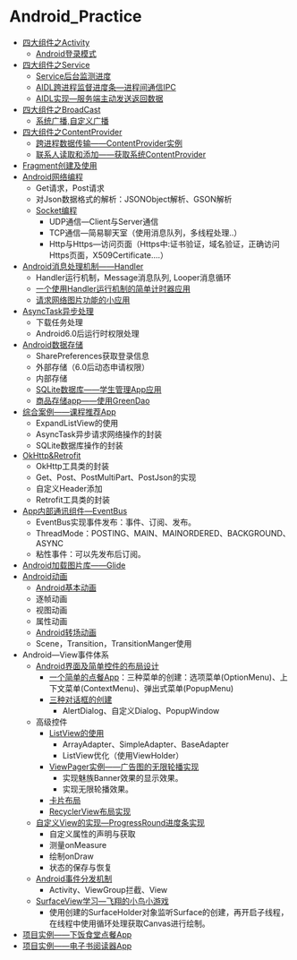 # Android_Practice

* [四大组件之Activity](ActivityLife/)
  * [Android登录模式](LaunchMode/)
* [四大组件之Service](ServiceSolution/)
  * [Service后台监测进度](ServiceApp/)
  * [AIDL跨进程监督进度条—进程间通信IPC](AIDLApp/)
  * [AIDL实现—服务端主动发送返回数据](SimpleAIDL/)
* [四大组件之BroadCast](BroadcastTest/)
  * [系统广播,自定义广播](BroadDemo/)
* [四大组件之ContentProvider](myContentProvider/)
  * [跨进程数据传输——ContentProvider实例](ContentProvider/)
  * [联系人读取和添加——获取系统ContentProvider](GetPhoneApp/)
* [Fragment创建及使用](FragmentTest/)
* [Android网络编程](NetworkApp/)
  * Get请求，Post请求
  * 对Json数据格式的解析：JSONObject解析、GSON解析
  * [Socket编程](UdpApp/)
    * UDP通信—Client与Server通信
    * TCP通信—简易聊天室（使用消息队列，多线程处理..）
    * Http与Https—访问页面（Https中:证书验证，域名验证，正确访问Https页面，X509Certificate....）
* [Android消息处理机制——Handler](HandlerApp/)
  * Handler运行机制，Message消息队列,  Looper消息循环
  * [一个使用Handler运行机制的简单计时器应用](TimeApp/)
  * [请求网络图片功能的小应用](ImageApp/)
* [AsyncTask异步处理](HandlerApp/)
  * 下载任务处理
  * Android6.0后运行时权限处理
* [Android数据存储](DataStoreApp/)
  * SharePreferences获取登录信息
  * 外部存储（6.0后动态申请权限）
  * 内部存储
  * [SQLite数据库——学生管理App应用](StudentAppp/)
  * [商品存储app——使用GreenDao](StoreApp/)
* [综合案例——课程推荐App](CourseApp/) 
  * ExpandListView的使用
  * AsyncTask异步请求网络操作的封装
  * SQLite数据库操作的封装
* [OkHttp&Retrofit](OkhttpApp/) 
  * OkHttp工具类的封装
  * Get、Post、PostMultiPart、PostJson的实现
  * 自定义Header添加
  * Retrofit工具类的封装
* [App内部通讯组件—EventBus](EventBusApp/) 
  * EventBus实现事件发布：事件、订阅、发布。
  * ThreadMode：POSTING、MAIN、MAINORDERED、BACKGROUND、ASYNC
  * 粘性事件：可以先发布后订阅。
* [Android加载图片库——Glide](LoadImageApp/) 
* [Android动画](Animation/) 
  *  [Android基本动画](Animation/AnimationApp/) 
    *  逐帧动画
    *  视图动画
    *  属性动画
  *  [Android转场动画](Animation/TranslitionApp/) 
    *  Scene，Transition，TransitionManger使用    
* Android—View事件体系
  * [Android界面及简单控件的布局设计](View/UIApp/)
    * [一个简单的点餐App](View/Wm_app/)：三种菜单的创建：选项菜单(OptionMenu)、上下文菜单(ContextMenu)、弹出式菜单(PopupMenu)
    * [三种对话框的创建](View/DialogApp/)
      * AlertDialog、自定义Dialog、PopupWindow
  * 高级控件
    * [ListView的使用](View/ListViewApp/)
      * ArrayAdapter、SimpleAdapter、BaseAdapter
      * ListView优化（使用ViewHolder）  
    * [ViewPager实例——广告图的无限轮播实现](View/ViewPagerApp/)
      * 实现魅族Banner效果的显示效果。
      * 实现无限轮播效果。
    * [卡片布局](View/Cardapp/)
    * [RecyclerView布局实现](View/RecyclerViewApp/)
  *  [自定义View的实现—ProgressRound进度条实现](View/ViewApp/)
     * 自定义属性的声明与获取
     * 测量onMeasure
     * 绘制onDraw
     * 状态的保存与恢复 
  *  [Android事件分发机制](View/TouchSystemApp/)
     * Activity、ViewGroup拦截、View 
  *  [SurfaceView学习—飞翔的小鸟小游戏](View/BirdGameApp/)
     *  使用创建的SurfaceHolder对象监听Surface的创建，再开启子线程，在线程中使用循环处理获取Canvas进行绘制。
* [项目实例——下饭食堂点餐App](RestApp/) 
* [项目实例——电子书阅读器App](BookReader/) 